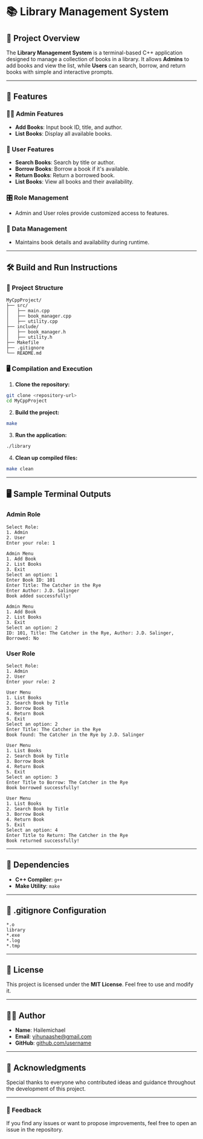 # 📚 Library Management System

## 📖 Project Overview

The **Library Management System** is a terminal-based C++ application designed to manage a collection of books in a library. It allows **Admins** to add books and view the list, while **Users** can search, borrow, and return books with simple and interactive prompts.

---

## 🚀 Features

### 👨‍💼 Admin Features

- **Add Books**: Input book ID, title, and author.
- **List Books**: Display all available books.

### 👥 User Features

- **Search Books**: Search by title or author.
- **Borrow Books**: Borrow a book if it's available.
- **Return Books**: Return a borrowed book.
- **List Books**: View all books and their availability.

### 🎛️ Role Management

- Admin and User roles provide customized access to features.

### 💾 Data Management

- Maintains book details and availability during runtime.

---

## 🛠️ Build and Run Instructions

### 📂 Project Structure

```
MyCppProject/
├── src/
│   ├── main.cpp
│   ├── book_manager.cpp
│   ├── utility.cpp
├── include/
│   ├── book_manager.h
│   ├── utility.h
├── Makefile
├── .gitignore
└── README.md
```

### 🖥️ Compilation and Execution

1. **Clone the repository:**

```bash
git clone <repository-url>
cd MyCppProject
```

2. **Build the project:**

```bash
make
```

3. **Run the application:**

```bash
./library
```

4. **Clean up compiled files:**

```bash
make clean
```

---

## 🖥️ Sample Terminal Outputs

### **Admin Role**

```
Select Role:
1. Admin
2. User
Enter your role: 1

Admin Menu
1. Add Book
2. List Books
3. Exit
Select an option: 1
Enter Book ID: 101
Enter Title: The Catcher in the Rye
Enter Author: J.D. Salinger
Book added successfully!

Admin Menu
1. Add Book
2. List Books
3. Exit
Select an option: 2
ID: 101, Title: The Catcher in the Rye, Author: J.D. Salinger, Borrowed: No
```

### **User Role**

```
Select Role:
1. Admin
2. User
Enter your role: 2

User Menu
1. List Books
2. Search Book by Title
3. Borrow Book
4. Return Book
5. Exit
Select an option: 2
Enter Title: The Catcher in the Rye
Book found: The Catcher in the Rye by J.D. Salinger

User Menu
1. List Books
2. Search Book by Title
3. Borrow Book
4. Return Book
5. Exit
Select an option: 3
Enter Title to Borrow: The Catcher in the Rye
Book borrowed successfully!

User Menu
1. List Books
2. Search Book by Title
3. Borrow Book
4. Return Book
5. Exit
Select an option: 4
Enter Title to Return: The Catcher in the Rye
Book returned successfully!
```

---

## 🧰 Dependencies

- **C++ Compiler**: `g++`
- **Make Utility**: `make`

---

## 📄 .gitignore Configuration

```
*.o
library
*.exe
*.log
*.tmp
```

---

## 📑 License

This project is licensed under the **MIT License**. Feel free to use and modify it.

---

## 👨‍💻 Author

- **Name**: Hailemichael
- **Email**: <yihunaashe@gmail.com>
- **GitHub**: [github.com/username](https://github.com/hailemichael12)

---

## 🌟 Acknowledgments

Special thanks to everyone who contributed ideas and guidance throughout the development of this project.

---

### 📣 Feedback

If you find any issues or want to propose improvements, feel free to open an issue in the repository.
